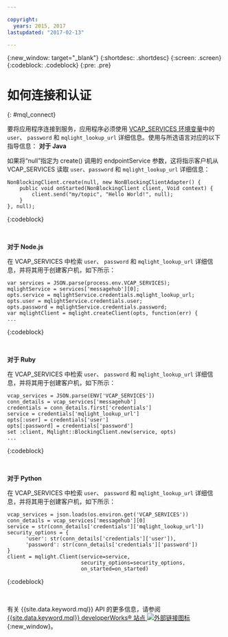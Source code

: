 ```yaml
---

copyright:
  years: 2015, 2017
lastupdated: "2017-02-13"

---
```


{:new_window: target="_blank"}
{:shortdesc: .shortdesc}
{:screen: .screen}
{:codeblock: .codeblock}
{:pre: .pre}

# 如何连接和认证
{: #mql_connect}

要将应用程序连接到服务，应用程序必须使用 [VCAP_SERVICES 环境变量](/docs/services/MessageHub/messagehub071.html)中的 <code>user</code>、
<code>password</code> 和 <code>mqlight_lookup_url</code> 详细信息。使用与所选语言对应的以下指导信息：
**对于 Java**

如果将“null”指定为 create() 调用的 endpointService 参数，这将指示客户机从 VCAP_SERVICES 读取 <code>user</code>、<code>password</code> 和 
<code>mqlight_lookup_url</code> 详细信息：

<pre>
<code>NonBlockingClient.create(null, new NonBlockingClientAdapter<Void>() {
    public void onStarted(NonBlockingClient client, Void context) {
        client.send("my/topic", "Hello World!", null);
    }
}, null);</code>
</pre>
{:codeblock}

<br>

**对于 Node.js**

在 VCAP_SERVICES 中检索 <code>user</code>、 <code>password</code> 和 
<code>mqlight_lookup_url</code> 详细信息，并将其用于创建客户机，如下所示：

<pre>
<code>var services = JSON.parse(process.env.VCAP_SERVICES);
mqlightService = services['messagehub'][0];
opts.service = mqlightService.credentials.mqlight_lookup_url;
opts.user = mqlightService.credentials.user;
opts.password = mqlightService.credentials.password;
var mqlightClient = mqlight.createClient(opts, function(err) {
...</code>
</pre>
{:codeblock}

<br>

**对于 Ruby**

在 VCAP_SERVICES 中检索 <code>user</code>、 <code>password</code> 和 
<code>mqlight_lookup_url</code> 详细信息，并将其用于创建客户机，如下所示：

<pre>
<code>vcap_services = JSON.parse(ENV['VCAP_SERVICES'])
conn_details = vcap_services['messagehub']
credentials = conn_details.first['credentials']
service = credentials['mqlight_lookup_url']
opts[:user] = credentials['user']
opts[:password] = credentials['password']
set :client, Mqlight::BlockingClient.new(service, opts)
...</code>
</pre>
{:codeblock}

<br>

**对于 Python**

在 VCAP_SERVICES 中检索 <code>user</code>、 <code>password</code> 和 
<code>mqlight_lookup_url</code> 详细信息，并将其用于创建客户机，如下所示：
<pre>
<code>vcap_services = json.loads(os.environ.get('VCAP_SERVICES'))
conn_details = vcap_services['messagehub'][0]
service = str(conn_details['credentials']['mqlight_lookup_url'])
security_options = {
      'user': str(conn_details['credentials']['user']),
      'password': str(conn_details['credentials']['password'])
}
client = mqlight.Client(service=service, 
                        security_options=security_options,
                        on_started=on_started)</code>
</pre>
{:codeblock}

<br>

有关 {{site.data.keyword.mql}} API 的更多信息，请参阅 [{{site.data.keyword.mql}} developerWorks&reg; 站点 ![外部链接图标](../../icons/launch-glyph.svg "外部链接图标")](https://developer.ibm.com/messaging/mq-light/){:new_window}。
